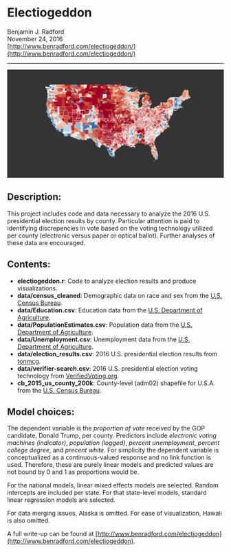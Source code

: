 # Electiogeddon
Benjamin J. Radford  
November 24, 2016  
[http://www.benradford.com/electiogeddon/](http://www.benradford.com/electiogeddon/)  

---------

![2016 Electiogeddon U.S. Map](https://raw.githubusercontent.com/benradford/electiogeddon/images/header_map.png)

## Description:

This project includes code and data necessary to analyze the 2016 U.S. presidential election results by county. Particular attention is paid to identifying discrepencies in vote based on the voting technology utilized per county (electronic versus paper or optical ballot). Further analyses of these data are encouraged.

## Contents:

* __electiogeddon.r__: Code to analyze election results and produce visualizations.
* __data/census_cleaned__: Demographic data on race and sex from the [U.S. Census Bureau](https://www.census.gov/popest/data/counties/asrh/2015/index.html).
* __data/Education.csv__: Education data from the [U.S. Department of Agriculture](https://www.ers.usda.gov/data-products/county-level-data-sets/download-data.aspx).
* __data/PopulationEstimates.csv__: Population data from the [U.S. Department of Agriculture](https://www.ers.usda.gov/data-products/county-level-data-sets/download-data.aspx).
* __data/Unemployment.csv__: Unemployment data from the [U.S. Department of Agriculture](https://www.ers.usda.gov/data-products/county-level-data-sets/download-data.aspx).
* __data/election_results.csv__: 2016 U.S. presidential election results from [tonmcg](https://github.com/tonmcg/County_Level_Election_Results_12-16).
* __data/verifier-search.csv__: 2016 U.S. presidential election voting technology from [VerifiedVoting.org](https://www.verifiedvoting.org).
* __cb_2015_us_county_200k__: County-level (adm02) shapefile for U.S.A. from the [U.S. Census Bureau](https://www.census.gov/geo/maps-data/data/cbf/cbf_counties.html).

## Model choices:

The dependent variable is the _proportion of vote_ received by the GOP candidate, Donald Trump, per county. Predictors include _electronic voting machines (indicator)_, _population (logged)_, _percent unemployment_, _percent college degree_, and _precent white_. For simplicity the dependent variable is conceptualized as a continuous-valued response and no link function is used. Therefore, these are purely linear models and predicted values are not bound by 0 and 1 as proportions would be.

For the national models, linear mixed effects models are selected. Random intercepts are included per state. For that state-level models, standard linear regression models are selected.

For data merging issues, Alaska is omitted. For ease of visualization, Hawaii is also omitted.

A full write-up can be found at [http://www.benradford.com/electiogeddon](http://www.benradford.com/electiogeddon).